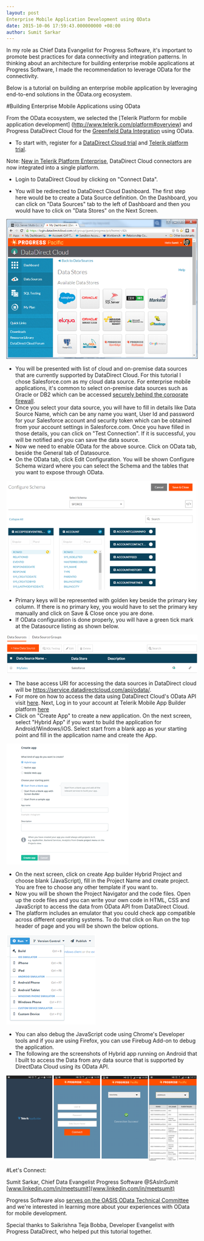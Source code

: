 ```yaml
---
layout: post
Enterprise Mobile Application Development using OData
date: 2015-10-06 17:59:43.000000000 +08:00
author: Sumit Sarkar
---
```


In my role as Chief Data Evangelist for Progress Software, it's important to promote best practices for data connectivity and integration patterns. In thinking about an architecture for building enterprise mobile applications at Progress Software, I made the recommendation to leverage OData for the connectivity.  

Below is a tutorial on building an enterprise mobile application by leveraging end-to-end solutions in the OData.org ecosystem. 

#Building Enterprise Mobile Applications using OData

From the OData ecosystem, we selected the [Telerik Platform for mobile application development] (http://www.telerik.com/platform#overview) and Progress DataDirect Cloud for the [Greenfield Data Integration](https://www.progress.com/blogs/greenfield-hybrid-data-integration-with-salesforce-and-odata) using OData.

* To start with, register for a [DataDirect Cloud trial](https://pacific.progress.com/console/register?productName=d2c&ignoreCookie=true) and [Telerik platform trial](https://www.telerik.com/login/v2/platform?ReturnUrl=https%3a%2f%2fidentity.telerik.com%2fv2%2foauth%2ftelerik%2fauthorize%3fclient_id%3duri%253aappshell%26redirect_uri%3dhttps%253a%252f%252fplatform.telerik.com%252f%26response_type%3dcode%26state%3d7B021E8).

Note: [New in Telerik Platform Enterprise](http://www.telerik.com/blogs/overview-of-telerik-platform-enterprise-enhancements), DataDirect Cloud connectors are now integrated into a single platform.
* Login to DataDirect Cloud by clicking on "Connect Data".
 
* You will be redirected to DataDirect Cloud Dashboard. The first step here would be to create a Data Source definition. On the Dashboard, you can click on "Data Sources" tab to the left of Dashboard and then you would have to click on "Data Stores" on the Next Screen.

![DataDirect Cloud OData sources](/assets/enterprise-mobile1.png)
 
* You will be presented with list of cloud and on-premise data sources that are currently supported by DataDirect Cloud. For this tutorial I chose Salesforce.com as my cloud data source. For enterprise mobile applications, it's common to select on-premise data sources such as Oracle or DB2 which can be accessed [securely behind the corporate firewall](https://www.progress.com/cloud-data-integration/solutions/cloud-connectivity-on-premise-data).
* Once you select your data source, you will have to fill in details like Data Source Name, which can be any name you want, User Id and password for your Salesforce account and security token which can be obtained from your account settings in Salesforce.com. Once you have filled in those details, you can click on "Test Connection". If it is successful, you will be notified and you can save the data source.
* Now we need to enable OData for the above source. Click on OData tab, beside the General tab of Datasource.
* On the OData tab, click Edit Configuration. You will be shown Configure Schema wizard where you can select the Schema and the tables that you want to expose through OData.

![DataDirect Cloud OData Objects](/assets/enterprise-mobile2.png)
 
* Primary keys will be represented with golden key beside the primary key column. If there is no primary key, you would have to set the primary key manually and click on Save & Close once you are done.
* If OData configuration is done properly, you will have a green tick mark at the Datasource listing as shown below.

![DataDirect Cloud OData Objects](/assets/enterprise-mobile3.png) 

* The base access URI for accessing the data sources in DataDirect cloud will be https://service.datadirectcloud.com/api/odata/<Data Source Name>. 
* For more on how to access the data using DataDirect Cloud's OData API visit [here](http://documentation.progress.com/output/DataDirect/DataDirectCloud/index.html#page/odata/getting-started-with-the-odata-api.html).
Next, Log in to your account at Telerik Mobile App Builder platform [here](https://www.telerik.com/login/v2/platform?ReturnUrl=https%3a%2f%2fidentity.telerik.com%2fv2%2foauth%2ftelerik%2fauthorize%3fclient_id%3duri%253aappshell%26redirect_uri%3dhttps%253a%252f%252fplatform.telerik.com%252f%26response_type%3dcode%26state%3d7B021E8)
* Click on "Create App" to create a new application. On the next screen, select "Hybrid App" if you want to build the application for Android/Windows/iOS. Select start from a blank app as your starting point and fill in the application name and create the App.

![Build mobile app across all platforms](/assets/enterprise-mobile4.png) 
 
* On the next screen, click on create App builder Hybrid Project and choose blank (JavaScript), fill in the Project Name and create project. You are free to choose any other template if you want to.
* Now you will be shown the Project Navigator and the code files. Open up the code files and you can write your own code in HTML, CSS and JavaScript to access the data from OData API from DataDirect Cloud.
* The platform includes an emulator that you could check app compatible across different operating systems. To do that click on Run on the top header of page and you will be shown the below options.

![Cross platform mobile emulator](/assets/enterprise-mobile5.png) 
 
* You can also debug the JavaScript code using Chrome's Developer tools and if you are using Firefox, you can use Firebug Add-on to debug the application.
* The following are the screenshots of Hybrid app running on Android that I built to access the Data from any data source that is supported by DirectData Cloud using its OData API.
  
![Enterprise Mobile Application](/assets/enterprise-mobile6.png) 
  
#Let's Connect:

Sumit Sarkar, Chief Data Evangelist
Progress Software
@SAsInSumit
[www.linkedin.com/in/meetsumit](www.linkedin.com/in/meetsumit)

Progress Software also [serves on the OASIS OData Technical Committee](https://www.oasis-open.org/committees/tc_home.php?wg_abbrev=odata) and we're interested in learning more about your experiences with OData for mobile development.

Special thanks to Saikrishna Teja Bobba, Developer Evangelist with Progress DataDirect, who helped put this tutorial together.
